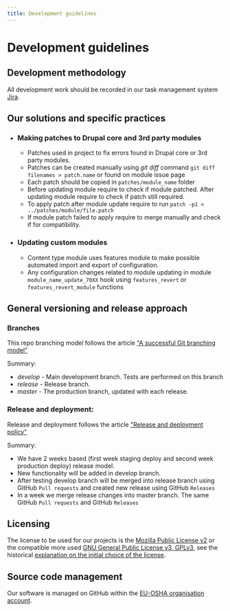 ```yaml
---
title: Development guidelines
---
```


# Development guidelines

## Development methodology

All development work should be recorded in our task management system [Jira](https://jira.osha.europa.eu).

## Our solutions and specific practices
 
* ### Making patches to Drupal core and 3rd party modules
    * Patches used in project to fix errors found in Drupal core or 3rd party modules.
    * Patches can be created manually using _git diff_ command `````git diff filenames > patch.name````` or found on module issue page
    * Each patch should be copied in `patches/module_name` folder
    * Before updating module require to check if module patched. After updating module require to check if patch still required. 
    * To apply patch after module update require to run ```patch -p1 < ../patches/module/file.patch``` 
    * If module patch failed to apply require to merge manually and check if for compatibility.      

* ### Updating custom modules
    * Content type module uses features module to make possible automated import and export of configuration.
    * Any configuration changes related to module updating in module `module_name_update_70XX` hook using `features_revert` or `features_revert_module` functions   

## General versioning and release approach

### Branches

This repo branching model follows the article ["A successful Git branching model"](http://nvie.com/posts/a-successful-git-branching-model)

Summary:

* _develop_ - Main development branch. Tests are performed on this branch
* _release_ - Release branch.
* _master_ - The production branch, updated with each release.

### Release and deployment:

Release and deployment follows the article ["Release and deployment policy"](https://github.com/EU-OSHA/osha-website/wiki)

Summary:

* We have 2 weeks based (first week staging deploy and second week production deploy) release model.
* New functionality will be added in develop branch.
* After testing develop branch will be merged into release branch using GitHub `Pull requests` and created new release using GitHub `Releases`
* In a week we merge release changes into master branch. The same GitHub `Pull requests` and GitHub `Releases`


## Licensing

The license to be used for our projects is the [Mozilla Public License v2](https://www.mozilla.org/en-US/MPL/) or the compatible more used [GNU General Public License v3, GPLv3](http://www.gnu.org/licenses/gpl-3.0.en.html), see the historical [explanation on the initial choice of the license](http://www.eionet.europa.eu/software/licenseexplained.html).

## Source code management

Our software is managed on GitHub within the [EU-OSHA organisation account](https://github.com/EU-OSHA).
